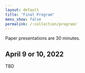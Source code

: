 ```yaml
---
layout: default
title: "Final Program"
menu_show: false
permalink: /:collection/program/
---
```



Paper presentations are 30 minutes.

## April 9 or 10, 2022

TBD
	
